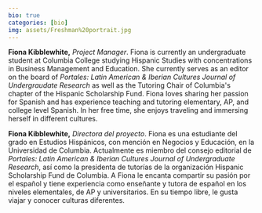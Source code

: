 ```yaml
---
bio: true
categories: [bio]
img: assets/Freshman%20portrait.jpg
---
```

**Fiona Kibblewhite,** *Project Manager*. Fiona is currently an undergraduate student at Columbia College studying Hispanic Studies with concentrations in Business Management and Education. She currently serves as an editor on the board of *Portales: Latin American & Iberian Cultures Journal of Undergraudate Research* as well as the Tutoring Chair of Columbia's chapter of the Hispanic Scholarship Fund. Fiona loves sharing her passion for Spanish and has experience teaching and tutoring elementary, AP, and college level Spanish. In her free time, she enjoys traveling and immersing herself in different cultures.

**Fiona Kibblewhite,** *Directora del proyecto*. Fiona es una estudiante del grado en Estudios Hispánicos, con mención en Negocios y Educación, en la Universidad de Columbia. Actualmente es miembro del consejo editorial de *Portales: Latin American & Iberian Cultures Journal of Undergraduate Research*, así como la presidenta de tutorías de la organización Hispanic Scholarship Fund de Columbia. A Fiona le encanta compartir su pasión por el español y tiene experiencia como enseñante y tutora de español en los niveles elementales, de AP y universitarios. En su tiempo libre, le gusta viajar y conocer culturas diferentes.
